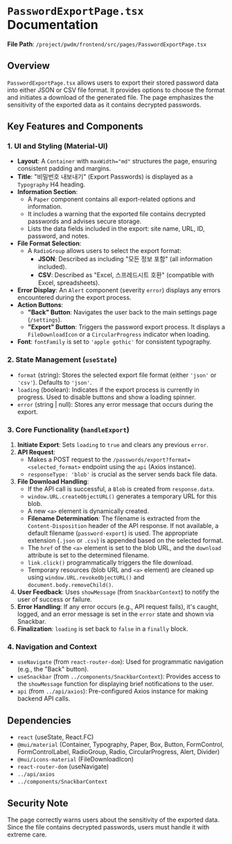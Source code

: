 # `PasswordExportPage.tsx` Documentation

**File Path**: `/project/pwdm/frontend/src/pages/PasswordExportPage.tsx`

## Overview

`PasswordExportPage.tsx` allows users to export their stored password data into either JSON or CSV file format. It provides options to choose the format and initiates a download of the generated file. The page emphasizes the sensitivity of the exported data as it contains decrypted passwords.

## Key Features and Components

### 1. UI and Styling (Material-UI)

-   **Layout**: A `Container` with `maxWidth="md"` structures the page, ensuring consistent padding and margins.
-   **Title**: "비밀번호 내보내기" (Export Passwords) is displayed as a `Typography` H4 heading.
-   **Information Section**:
    -   A `Paper` component contains all export-related options and information.
    -   It includes a warning that the exported file contains decrypted passwords and advises secure storage.
    -   Lists the data fields included in the export: site name, URL, ID, password, and notes.
-   **File Format Selection**:
    -   A `RadioGroup` allows users to select the export format:
        -   **JSON**: Described as including "모든 정보 포함" (all information included).
        -   **CSV**: Described as "Excel, 스프레드시트 호환" (compatible with Excel, spreadsheets).
-   **Error Display**: An `Alert` component (severity `error`) displays any errors encountered during the export process.
-   **Action Buttons**:
    -   **"Back" Button**: Navigates the user back to the main settings page (`/settings`).
    -   **"Export" Button**: Triggers the password export process. It displays a `FileDownloadIcon` or a `CircularProgress` indicator when loading.
-   **Font**: `fontFamily` is set to `'apple gothic'` for consistent typography.

### 2. State Management (`useState`)

-   `format` (string): Stores the selected export file format (either `'json'` or `'csv'`). Defaults to `'json'`.
-   `loading` (boolean): Indicates if the export process is currently in progress. Used to disable buttons and show a loading spinner.
-   `error` (string | null): Stores any error message that occurs during the export.

### 3. Core Functionality (`handleExport`)

1.  **Initiate Export**: Sets `loading` to `true` and clears any previous `error`.
2.  **API Request**:
    -   Makes a POST request to the `/passwords/export?format=<selected_format>` endpoint using the `api` (Axios instance).
    -   `responseType: 'blob'` is crucial as the server sends back file data.
3.  **File Download Handling**:
    -   If the API call is successful, a `Blob` is created from `response.data`.
    -   `window.URL.createObjectURL()` generates a temporary URL for this blob.
    -   A new `<a>` element is dynamically created.
    -   **Filename Determination**: The filename is extracted from the `Content-Disposition` header of the API response. If not available, a default filename (`password-export`) is used. The appropriate extension (`.json` or `.csv`) is appended based on the selected format.
    -   The `href` of the `<a>` element is set to the blob URL, and the `download` attribute is set to the determined filename.
    -   `link.click()` programmatically triggers the file download.
    -   Temporary resources (blob URL and `<a>` element) are cleaned up using `window.URL.revokeObjectURL()` and `document.body.removeChild()`.
4.  **User Feedback**: Uses `showMessage` (from `SnackbarContext`) to notify the user of success or failure.
5.  **Error Handling**: If any error occurs (e.g., API request fails), it's caught, logged, and an error message is set in the `error` state and shown via Snackbar.
6.  **Finalization**: `loading` is set back to `false` in a `finally` block.

### 4. Navigation and Context

-   `useNavigate` (from `react-router-dom`): Used for programmatic navigation (e.g., the "Back" button).
-   `useSnackbar` (from `../components/SnackbarContext`): Provides access to the `showMessage` function for displaying brief notifications to the user.
-   `api` (from `../api/axios`): Pre-configured Axios instance for making backend API calls.

## Dependencies

-   `react` (useState, React.FC)
-   `@mui/material` (Container, Typography, Paper, Box, Button, FormControl, FormControlLabel, RadioGroup, Radio, CircularProgress, Alert, Divider)
-   `@mui/icons-material` (FileDownloadIcon)
-   `react-router-dom` (useNavigate)
-   `../api/axios`
-   `../components/SnackbarContext`

## Security Note

The page correctly warns users about the sensitivity of the exported data. Since the file contains decrypted passwords, users must handle it with extreme care.
